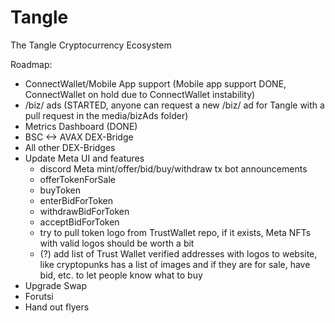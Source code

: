 # Tangle
The Tangle Cryptocurrency Ecosystem

Roadmap:
- ConnectWallet/Mobile App support (Mobile app support DONE, ConnectWallet on hold due to ConnectWallet instability)
- /biz/ ads (STARTED, anyone can request a new /biz/ ad for Tangle with a pull request in the media/bizAds folder) 
- Metrics Dashboard (DONE)
- BSC <-> AVAX DEX-Bridge
- All other DEX-Bridges
- Update Meta UI and features
    - discord Meta mint/offer/bid/buy/withdraw tx bot announcements
    - offerTokenForSale
    - buyToken
    - enterBidForToken
    - withdrawBidForToken
    - acceptBidForToken
    - try to pull token logo from TrustWallet repo, if it exists, Meta NFTs with valid logos should be worth a bit
    - (?) add list of Trust Wallet verified addresses with logos to website, like cryptopunks has a list of images and if they are for sale, have bid, etc. to let people know what to buy 
- Upgrade Swap
- Forutsi
- Hand out flyers
